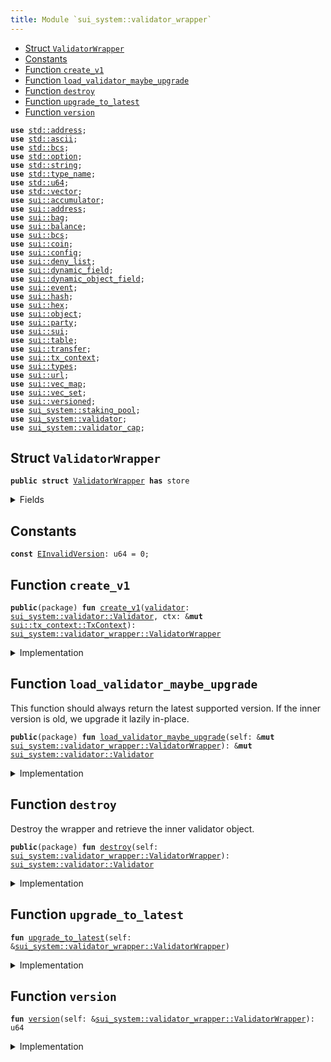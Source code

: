 ```yaml
---
title: Module `sui_system::validator_wrapper`
---
```




-  [Struct `ValidatorWrapper`](#sui_system_validator_wrapper_ValidatorWrapper)
-  [Constants](#@Constants_0)
-  [Function `create_v1`](#sui_system_validator_wrapper_create_v1)
-  [Function `load_validator_maybe_upgrade`](#sui_system_validator_wrapper_load_validator_maybe_upgrade)
-  [Function `destroy`](#sui_system_validator_wrapper_destroy)
-  [Function `upgrade_to_latest`](#sui_system_validator_wrapper_upgrade_to_latest)
-  [Function `version`](#sui_system_validator_wrapper_version)


<pre><code><b>use</b> <a href="../std/address.md#std_address">std::address</a>;
<b>use</b> <a href="../std/ascii.md#std_ascii">std::ascii</a>;
<b>use</b> <a href="../std/bcs.md#std_bcs">std::bcs</a>;
<b>use</b> <a href="../std/option.md#std_option">std::option</a>;
<b>use</b> <a href="../std/string.md#std_string">std::string</a>;
<b>use</b> <a href="../std/type_name.md#std_type_name">std::type_name</a>;
<b>use</b> <a href="../std/u64.md#std_u64">std::u64</a>;
<b>use</b> <a href="../std/vector.md#std_vector">std::vector</a>;
<b>use</b> <a href="../sui/accumulator.md#sui_accumulator">sui::accumulator</a>;
<b>use</b> <a href="../sui/address.md#sui_address">sui::address</a>;
<b>use</b> <a href="../sui/bag.md#sui_bag">sui::bag</a>;
<b>use</b> <a href="../sui/balance.md#sui_balance">sui::balance</a>;
<b>use</b> <a href="../sui/bcs.md#sui_bcs">sui::bcs</a>;
<b>use</b> <a href="../sui/coin.md#sui_coin">sui::coin</a>;
<b>use</b> <a href="../sui/config.md#sui_config">sui::config</a>;
<b>use</b> <a href="../sui/deny_list.md#sui_deny_list">sui::deny_list</a>;
<b>use</b> <a href="../sui/dynamic_field.md#sui_dynamic_field">sui::dynamic_field</a>;
<b>use</b> <a href="../sui/dynamic_object_field.md#sui_dynamic_object_field">sui::dynamic_object_field</a>;
<b>use</b> <a href="../sui/event.md#sui_event">sui::event</a>;
<b>use</b> <a href="../sui/hash.md#sui_hash">sui::hash</a>;
<b>use</b> <a href="../sui/hex.md#sui_hex">sui::hex</a>;
<b>use</b> <a href="../sui/object.md#sui_object">sui::object</a>;
<b>use</b> <a href="../sui/party.md#sui_party">sui::party</a>;
<b>use</b> <a href="../sui/sui.md#sui_sui">sui::sui</a>;
<b>use</b> <a href="../sui/table.md#sui_table">sui::table</a>;
<b>use</b> <a href="../sui/transfer.md#sui_transfer">sui::transfer</a>;
<b>use</b> <a href="../sui/tx_context.md#sui_tx_context">sui::tx_context</a>;
<b>use</b> <a href="../sui/types.md#sui_types">sui::types</a>;
<b>use</b> <a href="../sui/url.md#sui_url">sui::url</a>;
<b>use</b> <a href="../sui/vec_map.md#sui_vec_map">sui::vec_map</a>;
<b>use</b> <a href="../sui/vec_set.md#sui_vec_set">sui::vec_set</a>;
<b>use</b> <a href="../sui/versioned.md#sui_versioned">sui::versioned</a>;
<b>use</b> <a href="../sui_system/staking_pool.md#sui_system_staking_pool">sui_system::staking_pool</a>;
<b>use</b> <a href="../sui_system/validator.md#sui_system_validator">sui_system::validator</a>;
<b>use</b> <a href="../sui_system/validator_cap.md#sui_system_validator_cap">sui_system::validator_cap</a>;
</code></pre>



<a name="sui_system_validator_wrapper_ValidatorWrapper"></a>

## Struct `ValidatorWrapper`



<pre><code><b>public</b> <b>struct</b> <a href="../sui_system/validator_wrapper.md#sui_system_validator_wrapper_ValidatorWrapper">ValidatorWrapper</a> <b>has</b> store
</code></pre>



<details>
<summary>Fields</summary>


<dl>
<dt>
<code>inner: <a href="../sui/versioned.md#sui_versioned_Versioned">sui::versioned::Versioned</a></code>
</dt>
<dd>
</dd>
</dl>


</details>

<a name="@Constants_0"></a>

## Constants


<a name="sui_system_validator_wrapper_EInvalidVersion"></a>



<pre><code><b>const</b> <a href="../sui_system/validator_wrapper.md#sui_system_validator_wrapper_EInvalidVersion">EInvalidVersion</a>: u64 = 0;
</code></pre>



<a name="sui_system_validator_wrapper_create_v1"></a>

## Function `create_v1`



<pre><code><b>public</b>(package) <b>fun</b> <a href="../sui_system/validator_wrapper.md#sui_system_validator_wrapper_create_v1">create_v1</a>(<a href="../sui_system/validator.md#sui_system_validator">validator</a>: <a href="../sui_system/validator.md#sui_system_validator_Validator">sui_system::validator::Validator</a>, ctx: &<b>mut</b> <a href="../sui/tx_context.md#sui_tx_context_TxContext">sui::tx_context::TxContext</a>): <a href="../sui_system/validator_wrapper.md#sui_system_validator_wrapper_ValidatorWrapper">sui_system::validator_wrapper::ValidatorWrapper</a>
</code></pre>



<details>
<summary>Implementation</summary>


<pre><code><b>public</b>(package) <b>fun</b> <a href="../sui_system/validator_wrapper.md#sui_system_validator_wrapper_create_v1">create_v1</a>(<a href="../sui_system/validator.md#sui_system_validator">validator</a>: Validator, ctx: &<b>mut</b> TxContext): <a href="../sui_system/validator_wrapper.md#sui_system_validator_wrapper_ValidatorWrapper">ValidatorWrapper</a> {
    <a href="../sui_system/validator_wrapper.md#sui_system_validator_wrapper_ValidatorWrapper">ValidatorWrapper</a> {
        inner: versioned::create(1, <a href="../sui_system/validator.md#sui_system_validator">validator</a>, ctx),
    }
}
</code></pre>



</details>

<a name="sui_system_validator_wrapper_load_validator_maybe_upgrade"></a>

## Function `load_validator_maybe_upgrade`

This function should always return the latest supported version.
If the inner version is old, we upgrade it lazily in-place.


<pre><code><b>public</b>(package) <b>fun</b> <a href="../sui_system/validator_wrapper.md#sui_system_validator_wrapper_load_validator_maybe_upgrade">load_validator_maybe_upgrade</a>(self: &<b>mut</b> <a href="../sui_system/validator_wrapper.md#sui_system_validator_wrapper_ValidatorWrapper">sui_system::validator_wrapper::ValidatorWrapper</a>): &<b>mut</b> <a href="../sui_system/validator.md#sui_system_validator_Validator">sui_system::validator::Validator</a>
</code></pre>



<details>
<summary>Implementation</summary>


<pre><code><b>public</b>(package) <b>fun</b> <a href="../sui_system/validator_wrapper.md#sui_system_validator_wrapper_load_validator_maybe_upgrade">load_validator_maybe_upgrade</a>(self: &<b>mut</b> <a href="../sui_system/validator_wrapper.md#sui_system_validator_wrapper_ValidatorWrapper">ValidatorWrapper</a>): &<b>mut</b> Validator {
    self.<a href="../sui_system/validator_wrapper.md#sui_system_validator_wrapper_upgrade_to_latest">upgrade_to_latest</a>();
    self.inner.load_value_mut()
}
</code></pre>



</details>

<a name="sui_system_validator_wrapper_destroy"></a>

## Function `destroy`

Destroy the wrapper and retrieve the inner validator object.


<pre><code><b>public</b>(package) <b>fun</b> <a href="../sui_system/validator_wrapper.md#sui_system_validator_wrapper_destroy">destroy</a>(self: <a href="../sui_system/validator_wrapper.md#sui_system_validator_wrapper_ValidatorWrapper">sui_system::validator_wrapper::ValidatorWrapper</a>): <a href="../sui_system/validator.md#sui_system_validator_Validator">sui_system::validator::Validator</a>
</code></pre>



<details>
<summary>Implementation</summary>


<pre><code><b>public</b>(package) <b>fun</b> <a href="../sui_system/validator_wrapper.md#sui_system_validator_wrapper_destroy">destroy</a>(self: <a href="../sui_system/validator_wrapper.md#sui_system_validator_wrapper_ValidatorWrapper">ValidatorWrapper</a>): Validator {
    <a href="../sui_system/validator_wrapper.md#sui_system_validator_wrapper_upgrade_to_latest">upgrade_to_latest</a>(&self);
    <b>let</b> <a href="../sui_system/validator_wrapper.md#sui_system_validator_wrapper_ValidatorWrapper">ValidatorWrapper</a> { inner } = self;
    inner.<a href="../sui_system/validator_wrapper.md#sui_system_validator_wrapper_destroy">destroy</a>()
}
</code></pre>



</details>

<a name="sui_system_validator_wrapper_upgrade_to_latest"></a>

## Function `upgrade_to_latest`



<pre><code><b>fun</b> <a href="../sui_system/validator_wrapper.md#sui_system_validator_wrapper_upgrade_to_latest">upgrade_to_latest</a>(self: &<a href="../sui_system/validator_wrapper.md#sui_system_validator_wrapper_ValidatorWrapper">sui_system::validator_wrapper::ValidatorWrapper</a>)
</code></pre>



<details>
<summary>Implementation</summary>


<pre><code><b>fun</b> <a href="../sui_system/validator_wrapper.md#sui_system_validator_wrapper_upgrade_to_latest">upgrade_to_latest</a>(self: &<a href="../sui_system/validator_wrapper.md#sui_system_validator_wrapper_ValidatorWrapper">ValidatorWrapper</a>) {
    <b>let</b> <a href="../sui_system/validator_wrapper.md#sui_system_validator_wrapper_version">version</a> = self.<a href="../sui_system/validator_wrapper.md#sui_system_validator_wrapper_version">version</a>();
    // TODO: When new versions are added, we need to explicitly upgrade here.
    <b>assert</b>!(<a href="../sui_system/validator_wrapper.md#sui_system_validator_wrapper_version">version</a> == 1, <a href="../sui_system/validator_wrapper.md#sui_system_validator_wrapper_EInvalidVersion">EInvalidVersion</a>);
}
</code></pre>



</details>

<a name="sui_system_validator_wrapper_version"></a>

## Function `version`



<pre><code><b>fun</b> <a href="../sui_system/validator_wrapper.md#sui_system_validator_wrapper_version">version</a>(self: &<a href="../sui_system/validator_wrapper.md#sui_system_validator_wrapper_ValidatorWrapper">sui_system::validator_wrapper::ValidatorWrapper</a>): u64
</code></pre>



<details>
<summary>Implementation</summary>


<pre><code><b>fun</b> <a href="../sui_system/validator_wrapper.md#sui_system_validator_wrapper_version">version</a>(self: &<a href="../sui_system/validator_wrapper.md#sui_system_validator_wrapper_ValidatorWrapper">ValidatorWrapper</a>): u64 {
    self.inner.<a href="../sui_system/validator_wrapper.md#sui_system_validator_wrapper_version">version</a>()
}
</code></pre>



</details>
